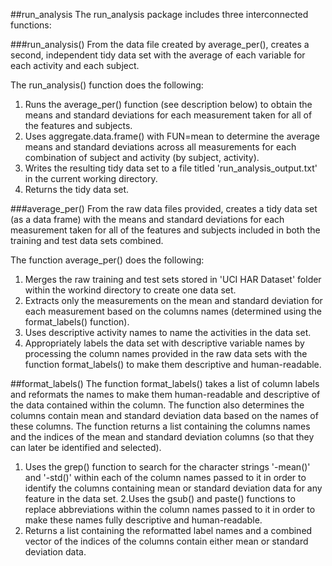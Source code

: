 ##run_analysis
The run_analysis package includes three interconnected functions:


###run_analysis()
From the data file created by average_per(), creates a second, independent tidy data set with the average of each variable for each activity and each subject.

The run_analysis() function does the following:
1. Runs the average_per() function (see description below) to obtain the means and standard deviations for each measurement taken for all of the features and subjects.
2. Uses aggregate.data.frame() with FUN=mean to determine the average means and standard deviations across all measurements for each combination of subject and activity (by subject, activity).
3. Writes the resulting tidy data set to a file titled 'run_analysis_output.txt' in the current working directory.
4. Returns the tidy data set.


###average_per()
From the raw data files provided, creates a tidy data set (as a data frame) with the means and standard deviations  for each measurement taken for all of the features and subjects included in both the training and test data sets combined.

The function average_per() does the following:
1. Merges the raw training and test sets stored in 'UCI HAR Dataset' folder within the workind directory to create one data set.
2. Extracts only the measurements on the mean and standard deviation for each measurement based on the columns names (determined using the format_labels() function). 
3. Uses descriptive activity names to name the activities in the data set.
4. Appropriately labels the data set with descriptive variable names by processing the column names provided in the raw data sets with the function format_labels() to make them descriptive and human-readable.


##format_labels()
The function format_labels() takes a list of column labels and reformats the names to make them human-readable and descriptive of the data contained within the column. The function also determines the columns contain mean and standard deviation data based on the names of these columns. The function returns a list containing the columns names and the indices of the mean and standard deviation columns (so that they can later be identified and selected).

1. Uses the grep() function to search for the character strings '-mean()' and '-std()' within each of the column names passed to it in order to identify the columns containing mean or standard deviation data for any feature in the data set.
2.Uses the gsub() and paste() functions to replace abbreviations within the column names passed to it in order to make these names fully descriptive and human-readable.
3. Returns a list containing the reformatted label names and a combined vector of the indices of the columns contain either mean or standard deviation data.
